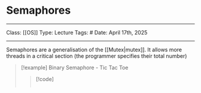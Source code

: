 # Semaphores
___
Class: [[OS]]
Type: Lecture
Tags: # 
Date: April 17th, 2025
___

Semaphores are a generalisation of the [[Mutex|mutex]]. It allows more threads in a critical section (the programmer specifies their total number)

>[!example] Binary Semaphore - Tic Tac Toe
>>[!code]
>>```c
>>
>>```






